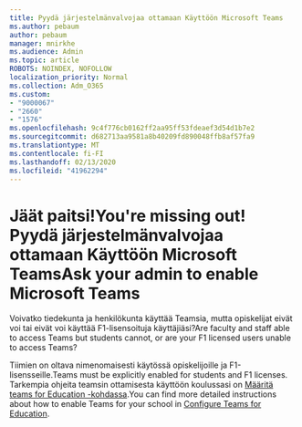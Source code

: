 ```yaml
---
title: Pyydä järjestelmänvalvojaa ottamaan Käyttöön Microsoft Teams
ms.author: pebaum
author: pebaum
manager: mnirkhe
ms.audience: Admin
ms.topic: article
ROBOTS: NOINDEX, NOFOLLOW
localization_priority: Normal
ms.collection: Adm_O365
ms.custom:
- "9000067"
- "2660"
- "1576"
ms.openlocfilehash: 9c4f776cb0162ff2aa95ff53fdeaef3d54d1b7e2
ms.sourcegitcommit: d682713aa9581a8b40209fd890048ffb8af57fa9
ms.translationtype: MT
ms.contentlocale: fi-FI
ms.lasthandoff: 02/13/2020
ms.locfileid: "41962294"
---
```

# <a name="youre-missing-out-ask-your-admin-to-enable-microsoft-teams"></a><span data-ttu-id="565b8-102">Jäät paitsi!</span><span class="sxs-lookup"><span data-stu-id="565b8-102">You're missing out!</span></span> <span data-ttu-id="565b8-103">Pyydä järjestelmänvalvojaa ottamaan Käyttöön Microsoft Teams</span><span class="sxs-lookup"><span data-stu-id="565b8-103">Ask your admin to enable Microsoft Teams</span></span>

<span data-ttu-id="565b8-104">Voivatko tiedekunta ja henkilökunta käyttää Teamsia, mutta opiskelijat eivät voi tai eivät voi käyttää F1-lisensoituja käyttäjiäsi?</span><span class="sxs-lookup"><span data-stu-id="565b8-104">Are faculty and staff able to access Teams but students cannot, or are your F1 licensed users unable to access Teams?</span></span>

<span data-ttu-id="565b8-105">Tiimien on oltava nimenomaisesti käytössä opiskelijoille ja F1-lisensseille.</span><span class="sxs-lookup"><span data-stu-id="565b8-105">Teams must be explicitly enabled for students and F1 licenses.</span></span> <span data-ttu-id="565b8-106">Tarkempia ohjeita teamsin ottamisesta käyttöön koulussasi on [Määritä teams for Education -kohdassa](https://docs.microsoft.com/microsoft-365/education/deploy/set-up-teams-for-education).</span><span class="sxs-lookup"><span data-stu-id="565b8-106">You can find more detailed instructions about how to enable Teams for your school in [Configure Teams for Education](https://docs.microsoft.com/microsoft-365/education/deploy/set-up-teams-for-education).</span></span> 